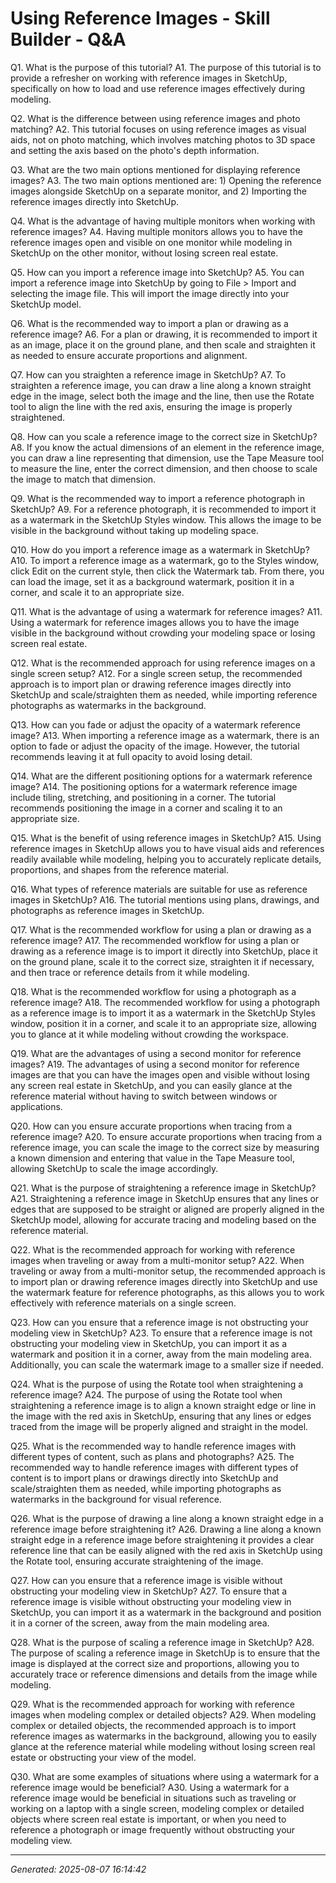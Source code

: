 # Using Reference Images - Skill Builder - Q&A

Q1. What is the purpose of this tutorial?
A1. The purpose of this tutorial is to provide a refresher on working with reference images in SketchUp, specifically on how to load and use reference images effectively during modeling.

Q2. What is the difference between using reference images and photo matching?
A2. This tutorial focuses on using reference images as visual aids, not on photo matching, which involves matching photos to 3D space and setting the axis based on the photo's depth information.

Q3. What are the two main options mentioned for displaying reference images?
A3. The two main options mentioned are: 1) Opening the reference images alongside SketchUp on a separate monitor, and 2) Importing the reference images directly into SketchUp.

Q4. What is the advantage of having multiple monitors when working with reference images?
A4. Having multiple monitors allows you to have the reference images open and visible on one monitor while modeling in SketchUp on the other monitor, without losing screen real estate.

Q5. How can you import a reference image into SketchUp?
A5. You can import a reference image into SketchUp by going to File > Import and selecting the image file. This will import the image directly into your SketchUp model.

Q6. What is the recommended way to import a plan or drawing as a reference image?
A6. For a plan or drawing, it is recommended to import it as an image, place it on the ground plane, and then scale and straighten it as needed to ensure accurate proportions and alignment.

Q7. How can you straighten a reference image in SketchUp?
A7. To straighten a reference image, you can draw a line along a known straight edge in the image, select both the image and the line, then use the Rotate tool to align the line with the red axis, ensuring the image is properly straightened.

Q8. How can you scale a reference image to the correct size in SketchUp?
A8. If you know the actual dimensions of an element in the reference image, you can draw a line representing that dimension, use the Tape Measure tool to measure the line, enter the correct dimension, and then choose to scale the image to match that dimension.

Q9. What is the recommended way to import a reference photograph in SketchUp?
A9. For a reference photograph, it is recommended to import it as a watermark in the SketchUp Styles window. This allows the image to be visible in the background without taking up modeling space.

Q10. How do you import a reference image as a watermark in SketchUp?
A10. To import a reference image as a watermark, go to the Styles window, click Edit on the current style, then click the Watermark tab. From there, you can load the image, set it as a background watermark, position it in a corner, and scale it to an appropriate size.

Q11. What is the advantage of using a watermark for reference images?
A11. Using a watermark for reference images allows you to have the image visible in the background without crowding your modeling space or losing screen real estate.

Q12. What is the recommended approach for using reference images on a single screen setup?
A12. For a single screen setup, the recommended approach is to import plan or drawing reference images directly into SketchUp and scale/straighten them as needed, while importing reference photographs as watermarks in the background.

Q13. How can you fade or adjust the opacity of a watermark reference image?
A13. When importing a reference image as a watermark, there is an option to fade or adjust the opacity of the image. However, the tutorial recommends leaving it at full opacity to avoid losing detail.

Q14. What are the different positioning options for a watermark reference image?
A14. The positioning options for a watermark reference image include tiling, stretching, and positioning in a corner. The tutorial recommends positioning the image in a corner and scaling it to an appropriate size.

Q15. What is the benefit of using reference images in SketchUp?
A15. Using reference images in SketchUp allows you to have visual aids and references readily available while modeling, helping you to accurately replicate details, proportions, and shapes from the reference material.

Q16. What types of reference materials are suitable for use as reference images in SketchUp?
A16. The tutorial mentions using plans, drawings, and photographs as reference images in SketchUp.

Q17. What is the recommended workflow for using a plan or drawing as a reference image?
A17. The recommended workflow for using a plan or drawing as a reference image is to import it directly into SketchUp, place it on the ground plane, scale it to the correct size, straighten it if necessary, and then trace or reference details from it while modeling.

Q18. What is the recommended workflow for using a photograph as a reference image?
A18. The recommended workflow for using a photograph as a reference image is to import it as a watermark in the SketchUp Styles window, position it in a corner, and scale it to an appropriate size, allowing you to glance at it while modeling without crowding the workspace.

Q19. What are the advantages of using a second monitor for reference images?
A19. The advantages of using a second monitor for reference images are that you can have the images open and visible without losing any screen real estate in SketchUp, and you can easily glance at the reference material without having to switch between windows or applications.

Q20. How can you ensure accurate proportions when tracing from a reference image?
A20. To ensure accurate proportions when tracing from a reference image, you can scale the image to the correct size by measuring a known dimension and entering that value in the Tape Measure tool, allowing SketchUp to scale the image accordingly.

Q21. What is the purpose of straightening a reference image in SketchUp?
A21. Straightening a reference image in SketchUp ensures that any lines or edges that are supposed to be straight or aligned are properly aligned in the SketchUp model, allowing for accurate tracing and modeling based on the reference material.

Q22. What is the recommended approach for working with reference images when traveling or away from a multi-monitor setup?
A22. When traveling or away from a multi-monitor setup, the recommended approach is to import plan or drawing reference images directly into SketchUp and use the watermark feature for reference photographs, as this allows you to work effectively with reference materials on a single screen.

Q23. How can you ensure that a reference image is not obstructing your modeling view in SketchUp?
A23. To ensure that a reference image is not obstructing your modeling view in SketchUp, you can import it as a watermark and position it in a corner, away from the main modeling area. Additionally, you can scale the watermark image to a smaller size if needed.

Q24. What is the purpose of using the Rotate tool when straightening a reference image?
A24. The purpose of using the Rotate tool when straightening a reference image is to align a known straight edge or line in the image with the red axis in SketchUp, ensuring that any lines or edges traced from the image will be properly aligned and straight in the model.

Q25. What is the recommended way to handle reference images with different types of content, such as plans and photographs?
A25. The recommended way to handle reference images with different types of content is to import plans or drawings directly into SketchUp and scale/straighten them as needed, while importing photographs as watermarks in the background for visual reference.

Q26. What is the purpose of drawing a line along a known straight edge in a reference image before straightening it?
A26. Drawing a line along a known straight edge in a reference image before straightening it provides a clear reference line that can be easily aligned with the red axis in SketchUp using the Rotate tool, ensuring accurate straightening of the image.

Q27. How can you ensure that a reference image is visible without obstructing your modeling view in SketchUp?
A27. To ensure that a reference image is visible without obstructing your modeling view in SketchUp, you can import it as a watermark in the background and position it in a corner of the screen, away from the main modeling area.

Q28. What is the purpose of scaling a reference image in SketchUp?
A28. The purpose of scaling a reference image in SketchUp is to ensure that the image is displayed at the correct size and proportions, allowing you to accurately trace or reference dimensions and details from the image while modeling.

Q29. What is the recommended approach for working with reference images when modeling complex or detailed objects?
A29. When modeling complex or detailed objects, the recommended approach is to import reference images as watermarks in the background, allowing you to easily glance at the reference material while modeling without losing screen real estate or obstructing your view of the model.

Q30. What are some examples of situations where using a watermark for a reference image would be beneficial?
A30. Using a watermark for a reference image would be beneficial in situations such as traveling or working on a laptop with a single screen, modeling complex or detailed objects where screen real estate is important, or when you need to reference a photograph or image frequently without obstructing your modeling view.

---
*Generated: 2025-08-07 16:14:42*
